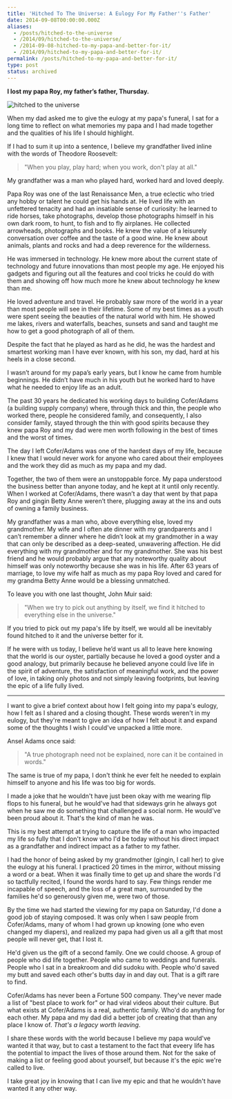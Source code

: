 ```yaml
---
title: 'Hitched To The Universe: A Eulogy For My Father''s Father'
date: 2014-09-08T00:00:00.000Z
aliases:
  - /posts/hitched-to-the-universe
  - /2014/09/hitched-to-the-universe/
  - /2014-09-08-hitched-to-my-papa-and-better-for-it/
  - /2014/09/hitched-to-my-papa-and-better-for-it/
permalink: /posts/hitched-to-my-papa-and-better-for-it/
type: post
status: archived
---
```




**I lost my papa Roy, my father’s father, Thursday.**

![hitched to the universe]("/img/hitched-to-the-universe.jpg")

When my dad asked me to give the eulogy at my papa's funeral, I sat for a long time to reflect on what memories my papa and I had made together and the qualities of his life I should highlight.

If I had to sum it up into a sentence, I believe my grandfather lived inline with the words of Theodore Roosevelt:

> "When you play, play hard; when you work, don't play at all."

My grandfather was a man who played hard, worked hard and loved deeply.

Papa Roy was one of the last Renaissance Men, a true eclectic who tried any hobby or talent he could get his hands at. He lived life with an unfettered tenacity and had an insatiable sense of curiosity: he learned to ride horses, take photographs, develop those photographs himself in his own dark room, to hunt, to fish and to fly airplanes. He collected arrowheads, photographs and books. He knew the value of a leisurely conversation over coffee and the taste of a good wine. He knew about animals, plants and rocks and had a deep reverence for the wilderness.

He was immersed in technology. He knew more about the current state of technology and future innovations than most people my age. He enjoyed his gadgets and figuring out all the features and cool tricks he could do with them and showing off how much more he knew about technology he knew than me.

He loved adventure and travel. He probably saw more of the world in a year than most people will see in their lifetime. Some of my best times as a youth were spent seeing the beauties of the natural world with him. He showed me lakes, rivers and waterfalls, beaches, sunsets and sand and taught me how to get a good photograph of all of them.

Despite the fact that he played as hard as he did, he was the hardest and smartest working man I have ever known, with his son, my dad, hard at his heels in a close second.

I wasn’t around for my papa’s early years, but I know he came from humble beginnings. He didn’t have much in his youth but he worked hard to have what he needed to enjoy life as an adult.

The past 30 years he dedicated his working days to building Cofer/Adams (a building supply company) where, through thick and thin, the people who worked there, people he considered family, and consequently, I also consider family, stayed through the thin with good spirits because they knew papa Roy and my dad were men worth following in the best of times and the worst of times.

The day I left Cofer/Adams was one of the hardest days of my life, because I knew that I would never work for anyone who cared about their employees and the work they did as much as my papa and my dad.

Together, the two of them were an unstoppable force. My papa understood the business better than anyone today, and he kept at it until only recently. When I worked at Cofer/Adams, there wasn’t a day that went by that papa Roy and gingin Betty Anne weren’t there, plugging away at the ins and outs of owning a family business.

My grandfather was a man who, above everything else, loved my grandmother. My wife and I often ate dinner with my grandparents and I can’t remember a dinner where he didn’t look at my grandmother in a way that can only be described as a deep-seated, unwavering affection. He did everything with my grandmother and for my grandmother. She was his best friend and he would probably argue that any noteworthy quality about himself was only noteworthy because she was in his life. After 63 years of marriage, to love my wife half as much as my papa Roy loved and cared for my grandma Betty Anne would be a blessing unmatched.

To leave you with one last thought, John Muir said:

> "When we try to pick out anything by itself, we find it hitched to everything else in the universe."

If you tried to pick out my papa's life by itself, we would all be inevitably found hitched to it and the universe better for it.

If he were with us today, I believe he’d want us all to leave here knowing that the world is our oyster, partially because he loved a good oyster and a good analogy, but primarily because he believed anyone could live life in the spirit of adventure, the satisfaction of meaningful work, and the power of love, in taking only photos and not simply leaving footprints, but leaving the epic of a life fully lived.

---

I want to give a brief context about how I felt going into my papa's eulogy, how I felt as I shared and a closing thought. These words weren't in my eulogy, but they're meant to give an idea of how I felt about it and expand some of the thoughts I wish I could've unpacked a little more.

Ansel Adams once said:

> "A true photograph need not be explained, nore can it be contained in words."

The same is true of my papa, I don't think he ever felt he needed to explain himself to anyone and his life was too big for words.

I made a joke that he wouldn't have just been okay with me wearing flip flops to his funeral, but he would've had that sideways grin he always got when he saw me do something that challenged a social norm. He would've been proud about it. That's the kind of man he was.

This is my best attempt at trying to capture the life of a man who impacted my life so fully that I don't know who I'd be today without his direct impact as a grandfather and indirect impact as a father to my father.

I had the honor of being asked by my grandmother (gingin, I call her) to give the eulogy at his funeral. I practiced 20 times in the mirror, without missing a word or a beat. When it was finally time to get up and share the words I'd so tactfully recited, I found the words hard to say. Few things render me incapable of speech, and the loss of a great man, surrounded by the families he'd so generously given me, were two of those.

By the time we had started the viewing for my papa on Saturday, I'd done a good job of staying composed. It was only when I saw people from Cofer/Adams, many of whom I had grown up knowing (one who even changed my diapers), and realized my papa had given us all a gift that most people will never get, that I lost it.

He'd given us the gift of a second family. One we could choose. A group of people who did life together. People who came to weddings and funerals. People who I sat in a breakroom and did sudoku with. People who'd saved my butt and saved each other's butts day in and day out. That is a gift rare to find.

Cofer/Adams has never been a Fortune 500 company. They've never made a list of "best place to work for" or had viral videos about their culture. But what exists at Cofer/Adams is a real, authentic family. Who'd do anything for each other. My papa and my dad did a better job of creating that than any place I know of. _That's a legacy worth leaving_.

I share these words with the world because I believe my papa would've wanted it that way, but to cast a testament to the fact that eveery life has the potential to impact the lives of those around them. Not for the sake of making a list or feeling good about yourself, but because it's the epic we're called to live.

I take great joy in knowing that I can live my epic and that he wouldn't have wanted it any other way.

